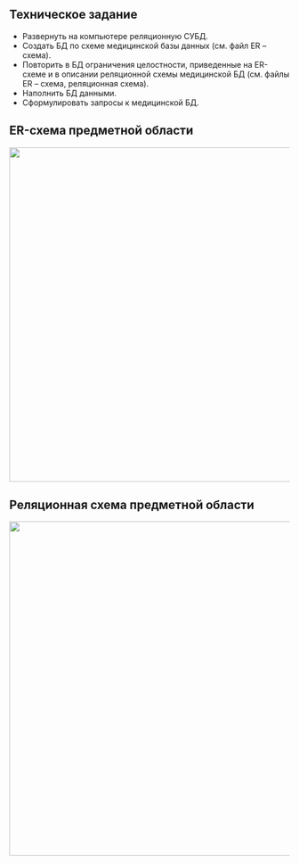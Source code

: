## Техническое задание 

- Развернуть на компьютере реляционную СУБД.
- Создать БД по схеме медицинской базы данных (см. файл ER – схема).
- Повторить в БД ограничения целостности, приведенные на ER-схеме и в описании реляционной схемы медицинской БД (см. файлы  ER – схема, реляционная схема).
- Наполнить БД данными.
- Cформулировать запросы к медицинской БД. 


## ER-схема предметной области

<img src="cheme/er-scheme.png" height="600" width="800">

## Реляционная схема предметной области

<img src="cheme/relation-scheme.png" height="600" width="800">